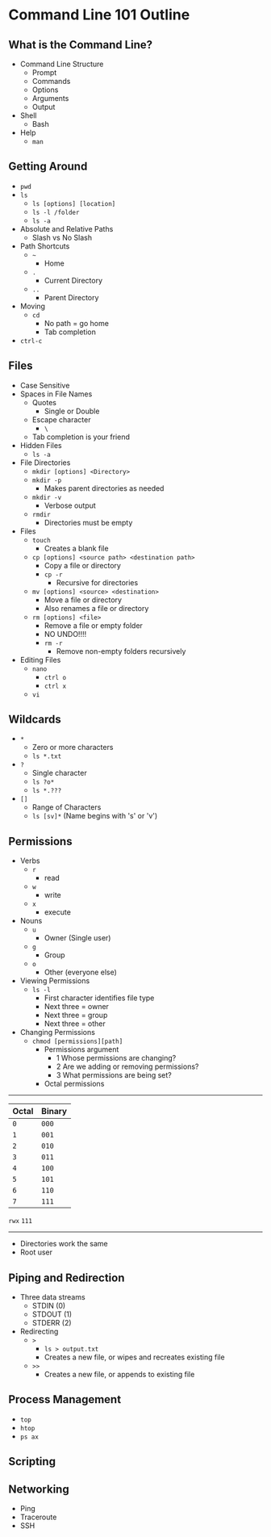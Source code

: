 # Command Line 101 Outline

## What is the Command Line?

- Command Line Structure
  - Prompt
  - Commands
  - Options
  - Arguments
  - Output
- Shell
  - Bash
- Help
  - `man`

## Getting Around

- `pwd`
- `ls`
  - `ls [options] [location]`
  - `ls -l /folder`
  - `ls -a`
- Absolute and Relative Paths
  - Slash vs No Slash
- Path Shortcuts
  - `~`
    - Home
  - `.`
    - Current Directory
  - `..`
    - Parent Directory
- Moving
  - `cd`
    - No path = go home
    - Tab completion
- `ctrl-c`

## Files

- Case Sensitive
- Spaces in File Names
  - Quotes
    - Single or Double
  - Escape character
    - `\`
  - Tab completion is your friend
- Hidden Files
  - `ls -a`
- File Directories
  - `mkdir [options] <Directory>`
  - `mkdir -p`
    - Makes parent directories as needed
  - `mkdir -v`
    - Verbose output
  - `rmdir`
    - Directories must be empty
- Files
  - `touch`
    - Creates a blank file
  - `cp [options] <source path> <destination path>`
    - Copy a file or directory
    - `cp -r`
      - Recursive for directories
  - `mv [options] <source> <destination>`
    - Move a file or directory
    - Also renames a file or directory
  - `rm [options] <file>`
    - Remove a file or empty folder
    - NO UNDO!!!!
    - `rm -r`
      - Remove non-empty folders recursively
- Editing Files
  - `nano`
    - `ctrl o`
    - `ctrl x`
  - `vi`

## Wildcards

- `*`
  - Zero or more characters
  - `ls *.txt`
- `?`
  - Single character
  - `ls ?o*`
  - `ls *.???`
- `[]`
  - Range of Characters
  - `ls [sv]*` (Name begins with 's' or 'v')

## Permissions

- Verbs
  - `r`
    - read
  - `w`
    - write
  - `x`
    - execute
- Nouns
  - `u`
    - Owner (Single user)
  - `g`
    - Group
  - `o`
    - Other (everyone else)
- Viewing Permissions
  - `ls -l`
    - First character identifies file type
    - Next three = owner
    - Next three = group
    - Next three = other
- Changing Permissions
  - `chmod [permissions][path]`
    - Permissions argument
      - 1 Whose permissions are changing?
      - 2 Are we adding or removing permissions?
      - 3 What permissions are being set?
    - Octal permissions

---

| Octal | Binary |
| ----- | ------ |
| `0`   | `000`  |
| `1`   | `001`  |
| `2`   | `010`  |
| `3`   | `011`  |
| `4`   | `100`  |
| `5`   | `101`  |
| `6`   | `110`  |
| `7`   | `111`  |

`rwx`
`111`

---

- Directories work the same
- Root user

## Piping and Redirection

- Three data streams
  - STDIN (0)
  - STDOUT (1)
  - STDERR (2)
- Redirecting
  - `>`
    - `ls > output.txt`
    - Creates a new file, or wipes and recreates existing file
  - `>>`
    - Creates a new file, or appends to existing file

## Process Management

- `top`
- `htop`
- `ps ax`

## Scripting

## Networking

- Ping
- Traceroute
- SSH
